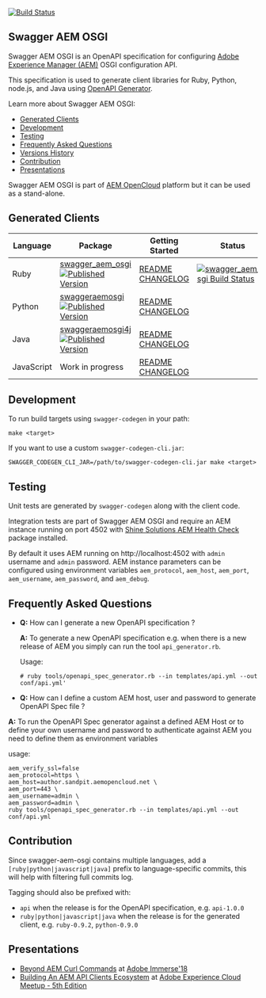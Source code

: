 [![Build Status](https://github.com/shinesolutions/swagger-aem-osgi/workflows/CI/badge.svg)](https://github.com/shinesolutions/swagger-aem-osgi/actions?query=workflow%3ACI)

Swagger AEM OSGI
----------------

Swagger AEM OSGI is an OpenAPI specification for configuring [Adobe Experience Manager (AEM)](http://www.adobe.com/au/marketing-cloud/enterprise-content-management.html) OSGI configuration API.

This specification is used to generate client libraries for Ruby, Python, node.js, and Java using [OpenAPI Generator](https://github.com/OpenAPITools/openapi-generator).

Learn more about Swagger AEM OSGI:

* [Generated Clients](https://github.com/shinesolutions/swagger-aem-osgi#generated-clients)
* [Development](https://github.com/shinesolutions/swagger-aem-osgi#development)
* [Testing](https://github.com/shinesolutions/swagger-aem-osgi#testing)
* [Frequently Asked Questions](https://github.com/shinesolutions/swagger-aem-osgi#frequently-asked-questions)
* [Versions History](https://github.com/shinesolutions/swagger-aem-osgi/blob/master/docs/versions.md)
* [Contribution](https://github.com/shinesolutions/swagger-aem-osgi#contribution)
* [Presentations](https://github.com/shinesolutions/swagger-aem-osgi/#presentations)

Swagger AEM OSGI is part of [AEM OpenCloud](https://aemopencloud.io) platform but it can be used as a stand-alone.

Generated Clients
-----------------

| Language   | Package                                                                                                                                                                                                                                                                 | Getting Started                                                                                                                                                                         | Status                                                                                                                                       |
|------------|-------------------------------------------------------------------------------------------------------------------------------------------------------------------------------------------------------------------------------------------------------------------------|-----------------------------------------------------------------------------------------------------------------------------------------------------------------------------------------|----------------------------------------------------------------------------------------------------------------------------------------------|
| Ruby       | [swagger_aem_osgi](https://rubygems.org/gems/swagger_aem_osgi) [![Published Version](https://badge.fury.io/rb/swagger_aem_osgi.svg)](https://rubygems.org/gems/swagger_aem_osgi)                                                                                                            | [README](https://github.com/shinesolutions/swagger-aem-osgi/blob/master/ruby/README.md) [CHANGELOG](https://github.com/shinesolutions/swagger-aem-osgi/blob/master/ruby/CHANGELOG.md)             | [![swagger_aem_osgi Build Status](https://img.shields.io/travis/shinesolutions/swagger-aem-osgi.svg)](http://travis-ci.org/shinesolutions/swagger-aem-osgi) |
| Python     | [swaggeraemosgi](https://pypi.python.org/pypi/swaggeraemosgi) [![Published Version](https://badge.fury.io/py/swaggeraemosgi.svg)](https://pypi.python.org/pypi/swaggeraemosgi)                                                                                                          | [README](https://github.com/shinesolutions/swagger-aem-osgi/blob/master/python/README.md) [CHANGELOG](https://github.com/shinesolutions/swagger-aem-osgi/blob/master/python/CHANGELOG.md)         |                                                                                                                                              |
| Java       | [swaggeraemosgi4j](http://mvnrepository.com/artifact/com.shinesolutions/swaggeraemosgi4j) [![Published Version](https://maven-badges.herokuapp.com/maven-central/com.shinesolutions/swaggeraemosgi4j/badge.svg)](http://mvnrepository.com/artifact/com.shinesolutions/swaggeraemosgi4j) | [README](https://github.com/shinesolutions/swagger-aem-osgi/blob/master/java/README.md) [CHANGELOG](https://github.com/shinesolutions/swagger-aem-osgi/blob/master/java/CHANGELOG.md)             |                                                                                                                                              |
| JavaScript | Work in progress                                                                                                                                                                                                                                                        | [README](https://github.com/shinesolutions/swagger-aem-osgi/blob/master/javascript/README.md) [CHANGELOG](https://github.com/shinesolutions/swagger-aem-osgi/blob/master/javascript/CHANGELOG.md) |                                                                                                                                              |

Development
-----------

To run build targets using `swagger-codegen` in your path:

    make <target>

If you want to use a custom `swagger-codegen-cli.jar`:

    SWAGGER_CODEGEN_CLI_JAR=/path/to/swagger-codegen-cli.jar make <target>

Testing
-------

Unit tests are generated by `swagger-codegen` along with the client code.

Integration tests are part of Swagger AEM OSGI and require an AEM instance running on port 4502 with [Shine Solutions AEM Health Check](https://github.com/shinesolutions/aem-healthcheck) package installed.

By default it uses AEM running on http://localhost:4502 with `admin` username and `admin` password. AEM instance parameters can be configured using environment variables `aem_protocol`, `aem_host`, `aem_port`, `aem_username`, `aem_password`, and `aem_debug`.

Frequently Asked Questions
--------------------------

* __Q:__ How can I generate a new OpenAPI specification ?

  __A:__ To generate a new OpenAPI specification e.g. when there is a new release of AEM you simply can run the tool  `api_generator.rb`.

  Usage:

  `# ruby tools/openapi_spec_generator.rb --in templates/api.yml --out conf/api.yml'`

* __Q:__ How can I define a custom AEM host, user and password to generate OpenAPI Spec file ?

__A:__ To run the OpenAPI Spec generator against a defined AEM Host or to define your own username and password to authenticate against AEM you need to define them as environment variables

usage:
```
aem_verify_ssl=false
aem_protocol=https \
aem_host=author.sandpit.aemopencloud.net \
aem_port=443 \
aem_username=admin \
aem_password=admin \
ruby tools/openapi_spec_generator.rb --in templates/api.yml --out conf/api.yml
```

Contribution
------------

Since swagger-aem-osgi contains multiple languages, add a `[ruby|python|javascript|java]` prefix to language-specific commits, this will help with filtering full commits log.

Tagging should also be prefixed with:

* `api` when the release is for the OpenAPI specification, e.g. `api-1.0.0`
* `ruby|python|javascript|java` when the release is for the generated client, e.g. `ruby-0.9.2`, `python-0.9.0`

Presentations
-------------

* [Beyond AEM Curl Commands](https://www.slideshare.net/cliffano/beyond-aem-curl-commands) at [Adobe Immerse'18](https://immerse18.adobe-devs.adobeevents.com/)
* [Building An AEM API Clients Ecosystem](https://www.slideshare.net/cliffano/building-an-aem-api-clients-ecosystem/) at [Adobe Experience Cloud Meetup - 5th Edition](https://www.meetup.com/Melbourne-Adobe-Experience-Cloud/events/249851899/)
